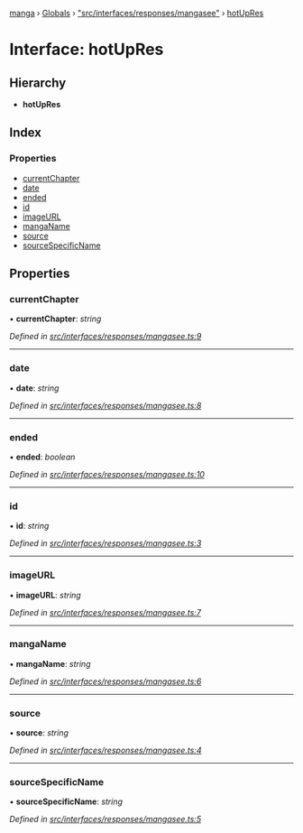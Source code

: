 [manga](../README.md) › [Globals](../globals.md) › ["src/interfaces/responses/mangasee"](../modules/_src_interfaces_responses_mangasee_.md) › [hotUpRes](_src_interfaces_responses_mangasee_.hotupres.md)

# Interface: hotUpRes

## Hierarchy

* **hotUpRes**

## Index

### Properties

* [currentChapter](_src_interfaces_responses_mangasee_.hotupres.md#currentchapter)
* [date](_src_interfaces_responses_mangasee_.hotupres.md#date)
* [ended](_src_interfaces_responses_mangasee_.hotupres.md#ended)
* [id](_src_interfaces_responses_mangasee_.hotupres.md#id)
* [imageURL](_src_interfaces_responses_mangasee_.hotupres.md#imageurl)
* [mangaName](_src_interfaces_responses_mangasee_.hotupres.md#manganame)
* [source](_src_interfaces_responses_mangasee_.hotupres.md#source)
* [sourceSpecificName](_src_interfaces_responses_mangasee_.hotupres.md#sourcespecificname)

## Properties

###  currentChapter

• **currentChapter**: *string*

*Defined in [src/interfaces/responses/mangasee.ts:9](https://github.com/tushar1210/manga-node/blob/a01e945/src/interfaces/responses/mangasee.ts#L9)*

___

###  date

• **date**: *string*

*Defined in [src/interfaces/responses/mangasee.ts:8](https://github.com/tushar1210/manga-node/blob/a01e945/src/interfaces/responses/mangasee.ts#L8)*

___

###  ended

• **ended**: *boolean*

*Defined in [src/interfaces/responses/mangasee.ts:10](https://github.com/tushar1210/manga-node/blob/a01e945/src/interfaces/responses/mangasee.ts#L10)*

___

###  id

• **id**: *string*

*Defined in [src/interfaces/responses/mangasee.ts:3](https://github.com/tushar1210/manga-node/blob/a01e945/src/interfaces/responses/mangasee.ts#L3)*

___

###  imageURL

• **imageURL**: *string*

*Defined in [src/interfaces/responses/mangasee.ts:7](https://github.com/tushar1210/manga-node/blob/a01e945/src/interfaces/responses/mangasee.ts#L7)*

___

###  mangaName

• **mangaName**: *string*

*Defined in [src/interfaces/responses/mangasee.ts:6](https://github.com/tushar1210/manga-node/blob/a01e945/src/interfaces/responses/mangasee.ts#L6)*

___

###  source

• **source**: *string*

*Defined in [src/interfaces/responses/mangasee.ts:4](https://github.com/tushar1210/manga-node/blob/a01e945/src/interfaces/responses/mangasee.ts#L4)*

___

###  sourceSpecificName

• **sourceSpecificName**: *string*

*Defined in [src/interfaces/responses/mangasee.ts:5](https://github.com/tushar1210/manga-node/blob/a01e945/src/interfaces/responses/mangasee.ts#L5)*
